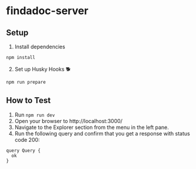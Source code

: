 # findadoc-server

## Setup

1. Install dependencies
```sh
npm install
```
2. Set up Husky Hooks 🐕️
```sh
npm run prepare
```

## How to Test
1. Run `npm run dev`
2. Open your browser to http://localhost:3000/
3. Navigate to the Explorer section from the menu in the left pane.
4. Run the following query and confirm that you get a response with status code 200:
```
query Query {
  ok
}
```